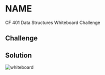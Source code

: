 # NAME
CF 401 Data Structures Whiteboard Challenge

## Challenge


## Solution
![whiteboard](../../assets/name.jpg)
